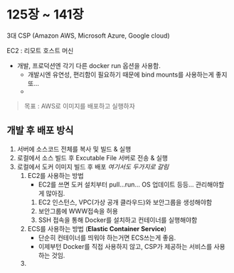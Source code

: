 # 125장 ~ 141장


3대 CSP (Amazon AWS, Microsoft Azure, Google cloud)

EC2 : 리모트 호스트 머신


- 개발, 프로덕션엔 각기 다른 docker run 옵션을 사용함.
	- 개발시엔 유연성, 편리함이 필요하기 때문에 bind mounts를 사용하는게 좋지 또...
	- 
 
> 목표 : AWS로 이미지를 배포하고 실행하자

## 개발 후 배포 방식
1. 서버에 소스코드 전체를 복사 및 빌드 & 실행
2. 로컬에서 소스 빌드 후 Excutable File 서버로 전송 & 실행
3. 로컬에서 도커 이미지 빌드 후 배포
   *여기서도 두가지로 갈림*
	1. EC2를 사용하는 방법
	   - EC2를 쓰면 도커 설치부터 pull...run... OS 업데이트 등등... 관리해야할 게 많아짐.
		1. EC2 인스턴스, VPC(가상 공개 클라우드)와 보안그룹을 생성해야함
		2. 보안그룹에 WWW접속을 허용
		3. SSH 접속을 통해 Docker를 설치하고 컨테이너를 실행해야함
	3. ECS를 사용하는 방법 (**Elastic Container Service**)
	   - 단순히 컨테이너를 띄워야 하는거면 ECS쓰는게 좋음.
	   - 이제부턴 Docker를 직접 사용하지 않고, CSP가 제공하는 서비스를 사용하는 것임.
	1. 

